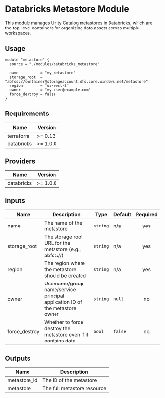 # Databricks Metastore Module

This module manages Unity Catalog metastores in Databricks, which are the top-level containers for organizing data assets across multiple workspaces.

## Usage

```hcl
module "metastore" {
  source = "./modules/databricks_metastore"

  name          = "my_metastore"
  storage_root  = "abfss://container@storageaccount.dfs.core.windows.net/metastore"
  region        = "us-west-2"
  owner         = "my-user@example.com"
  force_destroy = false
}
```

## Requirements

| Name | Version |
|------|---------|
| terraform | >= 0.13 |
| databricks | >= 1.0.0 |

## Providers

| Name | Version |
|------|---------|
| databricks | >= 1.0.0 |

## Inputs

| Name | Description | Type | Default | Required |
|------|-------------|------|---------|:--------:|
| name | The name of the metastore | `string` | n/a | yes |
| storage_root | The storage root URL for the metastore (e.g., abfss://) | `string` | n/a | yes |
| region | The region where the metastore should be created | `string` | n/a | yes |
| owner | Username/group name/service principal application ID of the metastore owner | `string` | `null` | no |
| force_destroy | Whether to force destroy the metastore even if it contains data | `bool` | `false` | no |

## Outputs

| Name | Description |
|------|-------------|
| metastore_id | The ID of the metastore |
| metastore | The full metastore resource |